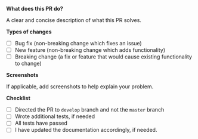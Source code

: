 **What does this PR do?**

A clear and concise description of what this PR solves.

**Types of changes**
<!--- What types of changes does your code introduce? Put an `x` in all the boxes that apply. Ex. `[x]` -->
- [ ] Bug fix (non-breaking change which fixes an issue)
- [ ] New feature (non-breaking change which adds functionality)
- [ ] Breaking change (a fix or feature that would cause existing functionality to change)

**Screenshots**

If applicable, add screenshots to help explain your problem.

**Checklist**

<!--- Go over all the following points, and put an `x` in all the boxes that apply. Ex. `[x]` -->
- [ ] Directed the PR to `develop` branch and not the `master` branch
- [ ] Wrote additional tests, if needed
- [ ] All tests have passed
- [ ] I have updated the documentation accordingly, if needed.